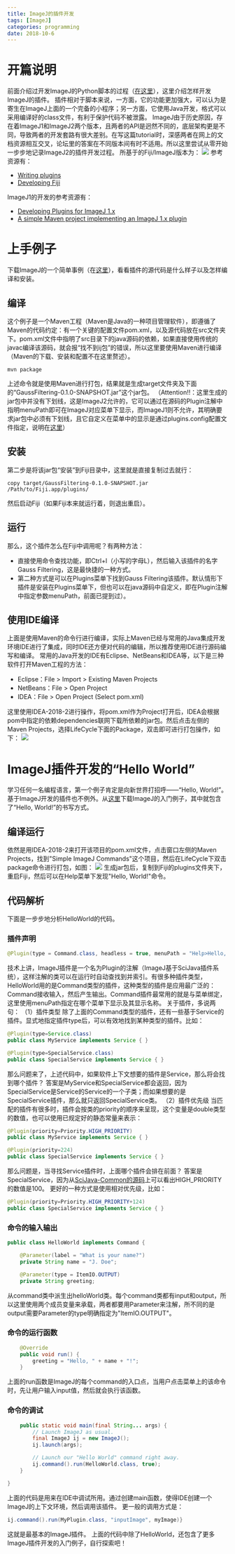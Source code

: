 ```yaml
---
title: ImageJ的插件开发
tags: [ImageJ]
categories: programming
date: 2018-10-6
---
```


# 开篇说明
前面介绍过开发ImageJ的Python脚本的过程（[在这里](http://qixinbo.info/2018/09/15/imagej-python/)），这里介绍怎样开发ImageJ的插件。
插件相对于脚本来说，一方面，它的功能更加强大，可以认为是寄生在ImageJ上面的一个完备的小程序；另一方面，它使用Java开发，格式可以采用编译好的class文件，有利于保护代码不被泄露。
ImageJ由于历史原因，存在着ImageJ1和ImageJ2两个版本，且两者的API是迥然不同的，底层架构更是不同，导致两者的开发套路有很大差别。在写这篇tutorial时，深感两者在网上的文档资源相互交叉，论坛里的答案在不同版本间有时不适用。所以这里尝试从零开始一步步地记录ImageJ2的插件开发过程。
所基于的Fiji/ImageJ版本为：
![](https://ws1.sinaimg.cn/large/0072Lfvtly1fvylcrof71j30bg095wff.jpg)
参考资源有：
- [Writing plugins](https://imagej.net/Writing_plugins)
- [Developing Fiji](https://imagej.net/Developing_Fiji)

ImageJ1的开发的参考资源有：
- [Developing Plugins for ImageJ 1.x](https://imagej.net/Developing_Plugins_for_ImageJ_1.x)
- [A simple Maven project implementing an ImageJ 1.x plugin](https://github.com/imagej/example-legacy-plugin/)

# 上手例子
下载ImageJ的一个简单事例（在[这里](https://github.com/imagej/example-imagej-command)），看看插件的源代码是什么样子以及怎样编译和安装。
## 编译
这个例子是一个Maven工程（Maven是Java的一种项目管理软件），即遵循了Maven的代码约定：有一个关键的配置文件pom.xml，以及源代码放在src文件夹下。pom.xml文件中指明了src目录下的java源码的依赖，如果直接使用传统的javac编译该源码，就会报“找不到ij包”的错误，所以这里要使用Maven进行编译（Maven的下载、安装和配置不在这里赘述）。
```shell
mvn package
```
上述命令就是使用Maven进行打包，结果就是生成target文件夹及下面的“GaussFiltering-0.1.0-SNAPSHOT.jar”这个jar包。
（Attention!!：这里生成的jar包中并没有下划线，这是ImageJ2允许的，它可以通过在源码的Plugin注解中指明menuPath即可在ImageJ对应菜单下显示，而ImageJ1则不允许，其明确要求jar包中必须有下划线，且它自定义在菜单中的显示是通过plugins.config配置文件指定，说明在[这里](https://imagej.net/Description_of_ImageJ%27s_plugin_architecture)）
## 安装
第二步是将该jar包“安装”到Fiji目录中，这里就是直接复制过去就行：
```shell
copy target/GaussFiltering-0.1.0-SNAPSHOT.jar /Path/to/Fiji.app/plugins/
```
然后启动Fiji（如果Fiji本来就运行着，则退出重启）。
## 运行
那么，这个插件怎么在Fiji中调用呢？有两种方法：
- 直接使用命令查找功能，即Ctrl+l（小写的字母L），然后输入该插件的名字Gauss Filtering，这是最快捷的一种方式。
- 第二种方式是可以在Plugins菜单下找到Gauss Filtering该插件。默认情形下插件是安装在Plugins菜单下，但也可以在java源码中自定义，即在Plugin注解中指定参数menuPath，前面已提到过）。

## 使用IDE编译
上面是使用Maven的命令行进行编译，实际上Maven已经与常用的Java集成开发环境IDE进行了集成，同时IDE还方便对代码的编辑，所以推荐使用IDE进行源码编写和编译。
常用的Java开发的IDE有Eclipse、NetBeans和IDEA等，以下是三种软件打开Maven工程的方法：
- Eclipse：File > Import > Existing Maven Projects
- NetBeans：File > Open Project
- IDEA：File > Open Project (Select pom.xml)

这里使用IDEA-2018-2进行操作，将pom.xml作为Project打开后，IDEA会根据pom中指定的依赖dependencies联网下载所依赖的jar包。然后点击左侧的Maven Projects，选择LifeCycle下面的Package，双击即可进行打包操作，如下：
![](https://ws1.sinaimg.cn/large/0072Lfvtly1fvyiyh836ej30lb0g9my8.jpg)

# ImageJ插件开发的“Hello World”
学习任何一名编程语言，第一个例子肯定是向新世界打招呼——“Hello, World!”。基于ImageJ开发的插件也不例外。从[这里](https://github.com/imagej/tutorials/)下载ImageJ的入门例子，其中就包含了“Hello, World!”的书写方式。
## 编译运行
依然是用IDEA-2018-2来打开该项目的pom.xml文件，点击窗口左侧的Maven Projects，找到"Simple ImageJ Commands"这个项目，然后在LifeCycle下双击package命令进行打包，如图：
![](https://ws1.sinaimg.cn/large/0072Lfvtly1fvym64ybm2j31hc0suk0s.jpg)
生成jar包后，复制到Fiji的plugins文件夹下，重启Fiji，然后可以在Help菜单下发现"Hello, World!"命令。
## 代码解析
下面是一步步地分析HelloWorld的代码。
### 插件声明
```java
@Plugin(type = Command.class, headless = true, menuPath = "Help>Hello, World!")
```
技术上讲，ImageJ插件是一个名为Plugin的注解（ImageJ基于SciJava插件系统），这样注解的类可以在运行时自动查找到并索引。有很多种插件类型，HelloWorld用的是Command类型的插件，这种类型的插件是应用最广泛的：Command接收输入，然后产生输出。Command插件最常用的就是与菜单绑定，这里使用menuPath指定在哪个菜单下显示及其显示名称。
关于插件，多说两句：
（1）插件类型
除了上面的Command类型的插件，还有一些基于Service的插件。显式地指定插件type后，可以有效地找到某种类型的插件。比如：
```java
@Plugin(type=Service.class)
public class MyService implements Service { }

@Plugin(type=SpecialService.class)
public class SpecialService implements Service { }
```
那么问题来了，上述代码中，如果软件上下文想要的插件是Service，那么将会找到哪个插件？
答案是MyService和SpecialService都会返回，因为SpecialService是Service的Service的一个子类；而如果想要的是SpecialService插件，那么就只返回SpecialService类。
（2）插件优先级
当匹配的插件有很多时，插件会按类的priority的顺序来呈现，这个变量是double类型的数值，也可以使用已规定好的静态常量来表示：
```java
@Plugin(priority=Priority.HIGH_PRIORITY)
public class MyService implements Service { }

@Plugin(priority=224)
public class SpecialService implements Service { }
```
那么问题是，当寻找Service插件时，上面哪个插件会排在前面？
答案是SpecialService，因为从[SciJava-Common的源码](https://github.com/scijava/scijava-common/blob/scijava-common-2.47.0/src/main/java/org/scijava/Priority.java)上可以看出HIGH_PRIORITY的数值是100。
更好的一种方式是使用相对优先级，比如：
```java
@Plugin(priority=Priority.HIGH_PRIORITY+124)
public class SpecialService implements Service { }
```
### 命令的输入输出
```java
public class HelloWorld implements Command {

	@Parameter(label = "What is your name?")
	private String name = "J. Doe";

	@Parameter(type = ItemIO.OUTPUT)
	private String greeting;
```
从command类中派生出helloWorld类。每个command类都有input和output，所以这里使用两个成员变量来承载，两者都要用Parameter来注解，所不同的是output需要Parameter的type明确指定为"ItemIO.OUTPUT"。

### 命令的运行函数
```java
	@Override
	public void run() {
		greeting = "Hello, " + name + "!";
	}
```
上面的run函数是ImageJ的每个command的入口点，当用户点击菜单上的该命令时，先让用户输入input值，然后就会执行该函数。

### 命令的调试
```java
	public static void main(final String... args) {
		// Launch ImageJ as usual.
		final ImageJ ij = new ImageJ();
		ij.launch(args);

		// Launch our "Hello World" command right away.
		ij.command().run(HelloWorld.class, true);
	}

}
```
上面的代码是用来在IDE中调试所用。通过创建main函数，使得IDE创建一个ImageJ的上下文环境，然后调用该插件。
更一般的调用方式是：
```java
ij.command().run(MyPlugin.class, "inputImage", myImage)}
```

这就是最基本的ImageJ插件。
上面的代码中除了HelloWorld，还包含了更多ImageJ插件开发的入门例子，自行探索吧！
